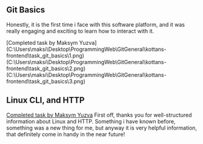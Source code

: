 ## Git Basics
Honestly, it is the first time i face with this software platform, and it was really engaging and exciting to learn how to interact with it.

[Completed task by Maksym Yuzva]
(C:\Users\maksi\Desktop\ProgrammingWeb\GitGeneral\kottans-frontend\task_git_basics\1.png)
(C:\Users\maksi\Desktop\ProgrammingWeb\GitGeneral\kottans-frontend\task_git_basics\2.png)
(C:\Users\maksi\Desktop\ProgrammingWeb\GitGeneral\kottans-frontend\task_git_basics\3.png)
## Linux CLI, and HTTP
[Completed task by Maksym Yuzva](https://www.dropbox.com/s/25iqq7ktv7djeai/Linux%20Survival.png?dl=0)
First off, thanks you for well-structured information about Linux and HTTP. Something i have known before, something was a new thing for me, but anyway it is very helpful information, that definitely come in handy in the near future!